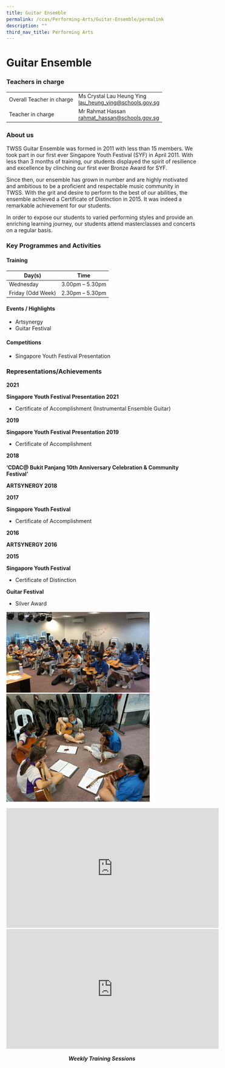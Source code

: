 ```yaml
---
title: Guitar Ensemble
permalink: /ccas/Performing-Arts/Guitar-Ensemble/permalink
description: ""
third_nav_title: Performing Arts
---
```

Guitar Ensemble
===============

### Teachers in charge

|  |  |
|---|---|
| Overall Teacher in charge | Ms Crystal Lau Heung Ying<br>lau_heung_ying@schools.gov.sg |
|  Teacher in charge | Mr Rahmat Hassan<br>rahmat_hassan@schools.gov.sg |

### About us

TWSS Guitar Ensemble was formed in 2011 with less than 15 members. We took part in our first ever Singapore Youth Festival (SYF) in April 2011. With less than 3 months of training, our students displayed the spirit of resilience and excellence by clinching our first ever Bronze Award for SYF.

Since then, our ensemble has grown in number and are highly motivated and ambitious to be a proficient and respectable music community in TWSS. With the grit and desire to perform to the best of our abilities, the ensemble achieved a Certificate of Distinction in 2015. It was indeed a remarkable achievement for our students.

In order to expose our students to varied performing styles and provide an enriching learning journey, our students attend masterclasses and concerts on a regular basis.

### Key Programmes and Activities

#### Training

|  Day(s) |  Time |
|---|---|
|  Wednesday |  3.00pm – 5.30pm |
|  Friday (Odd Week) |  2.30pm – 5.30pm |

#### Events / Highlights

*   Artsynergy
*   Guitar Festival

#### Competitions

*   Singapore Youth Festival Presentation

### Representations/Achievements

**2021**

**Singapore Youth Festival Presentation 2021**

*   Certificate of Accomplishment (Instrumental Ensemble Guitar)

**2019**

**Singapore Youth Festival Presentation 2019**

*   Certificate of Accomplishment

**2018**

**‘CDAC@ Bukit Panjang 10th Anniversary Celebration & Community Festival’**

**ARTSYNERGY 2018**

**2017**

**Singapore Youth Festival**

*   Certificate of Accomplishment

**2016**

**ARTSYNERGY 2016**

**2015**

**Singapore Youth Festival**

*   Certificate of Distinction

**Guitar Festival**

*   Silver Award

<img src="/images/ge1.jpg" style="width:75%"><br>
<img src="/images/ge2.jpg" style="width:75%">

<iframe width="560" height="315" src="https://www.youtube.com/embed/ubONVrX_-iw" title="Guitar Ensemble TWSS" frameborder="0" allow="accelerometer; autoplay; clipboard-write; encrypted-media; gyroscope; picture-in-picture" allowfullscreen></iframe>

<iframe width="560" height="315" src="https://www.youtube.com/embed/_rQNjE6pR3o" title="Guitar Ensemble 2 TWSS" frameborder="0" allow="accelerometer; autoplay; clipboard-write; encrypted-media; gyroscope; picture-in-picture" allowfullscreen></iframe>

<p style="text-align: center;"><em><b>Weekly Training Sessions</b></em></p>
